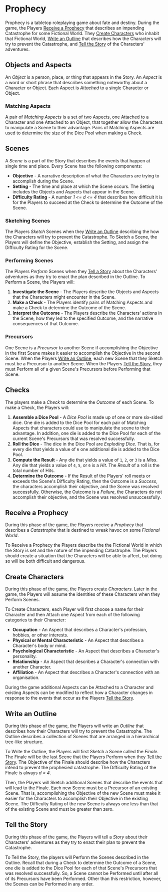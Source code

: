 # Prophecy
Prophecy is a tabletop roleplaying game about fate and destiny.
During the game, the Players [Receive a Prophecy](#receive-a-prophecy) that describes an impending Catastrophe for some Fictional World.
They [Create Characters](#create-characters) who inhabit that Fictional World, [Write an Outline](#write-an-outline) that describes how the Characters will try to prevent the Catastrophe, and [Tell the Story](#tell-the-story) of the Characters' adventures.

## Objects and Aspects
An _Object_ is a person, place, or thing that appears in the Story.
An _Aspect_ is a word or short phrase that describes something noteworthy about a Character or Object.
Each Aspect is _Attached_ to a single Character or Object.

### Matching Aspects
A pair of _Matching Aspects_ is a set of two Aspects, one Attached to a Character and one Attached to an Object, that together allow the Characters to manipulate a Scene to their advantage.
Pairs of Matching Aspects are used to determine the size of the Dice Pool when making a Check.

<!-- #### Example
Recall that in the previous example, the Characters were trying to convince a guard to let them through a checkpoint and that the Aspect "Sterling Reputation" is Attached to the guard who is on duty when the Characters arrive.
The Aspect "Silver Tongue" is Attached to one of the Characters.
If the Players agree that this combination of Aspects might allow the characters to manipulate the Scene to their advantage, perhaps by suggesting that he guard might be amenable to accepting a bribe offered by the Character, then together they would constitute a pair of Matching Aspects. -->

## Scenes
A _Scene_ is a part of the Story that describes the events that happen at single time and place.
Every Scene has the following components:
  - __Objective__ -
    A narrative description of what the Characters are trying to accomplish during the Scene.
  - __Setting__ -
    The time and place at which the Scene occurs. The Setting includes the Objects and Aspects that appear in the Scene.
  - __Difficulty Rating__ -
    A number _1 <= d <= 4_ that describes how difficult it is for the Players to succeed at the Check to determine the Outcome of the Scene.

<!-- #### Example
The Characters want to cross the border between two neighbouring kingdoms. It is dusk when they make their way to a "Remote" border crossing on the outskirts of a small town. The border is patrolled by a detachment of soldiers from the "Local Militia". The soldier on duty when the Characters arrive is well-known in town to have a "Sterling Reputation". The guards are on "High Alert" and it will be fairly difficult for the Characters to convince the guard on duty to let them through the checkpoint. The Difficulty Rating of the scene is _d = 3_. -->

### Sketching Scenes
The Players _Sketch_ Scenes when they [Write an Outline](#write-an-outline) describing the how the Characters will try to prevent the Catastrophe. To Sketch a Scene, the Players will define the Objective, establish the Setting, and assign the Difficulty Rating for the Scene.

### Performing Scenes
The Players _Perform_ Scenes when they [Tell a Story](#tell-the-story) about the Characters' adventures as they try to enact the plan described in the Outline. To Perform a Scene, the Players will:
   1. __Investigate the Scene__ -
     The Players describe the Objects and Aspects that the Characters might encounter in the Scene.
   2. __Make a Check__ -
     The Players identify pairs of Matching Aspects and make a Check to determine the Outcome of the Scene.
   3. __Interpret the Outcome__ -
     The Players describe the Characters' actions in the Scene, how they led to the specified Outcome, and the narrative consequences of that Outcome.  

### Precursors
One Scene is a _Precursor_ to another Scene if accomplishing the Objective in the first Scene makes it easier to accomplish the Objective in the second Scene. When the Players [Write an Outline](#write-an-outline), each new Scene that they Sketch must be a Precursor to another Scene. When the Players [Tell the Story](#tell-the-story), they must Perform all of a given Scene's Precursors before Performing that Scene.

## Checks
The players make a _Check_ to determine the _Outcome_ of each Scene.
To make a Check, the Players will:
   1. __Assemble a Dice Pool__ -
      A _Dice Pool_ is made up of one or more six-sided dice.
      One die is added to the Dice Pool for each pair of Matching Aspects that characters could use to manipulate the scene to their advantage.
      In addition, one die is added to the Dice Pool for each of the current Scene's Precursors that was resolved successfully.
   2. __Roll the Dice__ -
      The dice in the Dice Pool are _Exploding Dice_.
      That is, for every die that yields a value of `6` one additional die is added to the Dice Pool.
   3. __Compute the Result__ -
      Any die that yields a value of `1`, `2`, or `3` is a _Miss_.
      Any die that yields a value of `4`, `5`, or `6` is a _Hit_.
      The _Result_ of a roll is the total number of Hits.
   4. __Determine the Outcome__ -
      If the Result of the Players' roll meets or exceeds the Scene's Difficulty Rating, then the Outcome is a _Success_, the characters accomplish their objective, and the Scene was resolved successfully.
      Otherwise, the Outcome is a _Failure_, the Characters do not accomplish their objective, and the Scene was resolved unsuccessfully.

<!-- #### Example
The Players are making a Check to determine the Outcome of a Scene that has a Difficulty Rating of _d = 3_.
The Players have identified three pairs of [Matching Aspects](#objects-and-aspects) while Performing the Scene and earned two Reward Dice in the Scenes immediately upstream of the current Scene.
Therefore, the Dice Pool consists of five dice.
When rolled, these dice yield the values {`3`, `6`, `5`, `1`, `6`}.
Because two of the dice yielded a value of `6`, two additional dice are added to the pool.
When rolled, these dice yield the values {`2`,`6`}.
Because one of the dice yielded a value of `6`, one additional die is added to the pool.
When rolled, this die yields the value {`4`}.
So, this roll yields the values {`3`, `6`, `5`, `1`, `6`, `2`, `6`, `4`}.
The Result of this roll is five Hits.
This Result exceeds the Difficulty Rating of the Scene so the Outcome of the Check is a Success.    -->

## Receive a Prophecy
During this phase of the game, the _Players_ receive a _Prophecy_ that describes a _Catastrophe_ that is destined to wreak havoc on some _Fictional World_.

To Receive a Prophecy the Players describe the the Fictional World in which the Story is set and the nature of the impending Catastrophe.
The Players should create a situation that the Characters will be able to affect, but doing so will be both difficult and dangerous.

<!-- To Receive the Prophecy, the Players will roll a six-sided die (1d6) to select a random Genre from the [Genre Table](#genre-table) and then roll a six-sided die (1d6) to select a random Catastrophe from the [Catastrophe Table](#catastrophe-table).

### Genre Table
  1. Fantasy
  2. Science Fiction
  3. Horror
  4. Romance
  5. Adventure
  6. Mystery

### Catastrophe Table
  1. War
  2. Revolution
  3. Disease
  4. Natural Disaster
  5. Resource Depletion
  6. Climate Change -->

## Create Characters
During this phase of the game, the Players create _Characters_.
Later in the game, the Players will assume the identities of these Characters when they Perform Scenes.

To Create Characters, each Player will first choose a name for their Character and then Attach one Aspect from each of the following categories to their Character:
   - __Occupation__ -
     An Aspect that describes a Character's profession, hobbies, or other interests.
   - __Physical or Mental Characteristic__ -
     An Aspect that describes a Character's body or mind.
   - __Psychological Characteristic__ -
     An Aspect that describes a Character's personality.
   - __Relationship__ -
     An Aspect that describes a Character's connection with another Character.
   - __Affiliation__ -
     An Aspect that describes a Character's connection with an organisation.

During the game additional Aspects can be Attached to a Character and existing Aspects can be modified to reflect how a Character changes in response to the events that occur as the Players [Tell the Story](#tell-the-story).

## Write an Outline
During this phase of the game, the Players will write an _Outline_ that describes how their Characters will try to prevent the Catastrophe.
The Outline describes a collection of Scenes that are arranged in a hierarchical tree-like structure.

To Write the Outline, the Players will first Sketch a Scene called the _Finale_.
The Finale will be the last Scene that the Players Perform when they [Tell the Story](#tell-the-story).
The Objective of the Finale should describe how the Characters intend to prevent the prophesied catastrophe.
The Difficulty Rating of the Finale is always _d = 4_.

Then, the Players will Sketch additional Scenes that describe the events that will lead to the Finale.
Each new Scene must be a Precursor of an existing Scene.
That is, accomplishing the Objective of the new Scene must make it easier for the Characters to accomplish their Objective in the existing Scene.
The Difficulty Rating of the new Scene is always one less than that of the existing Scene and must be greater than zero.


<!-- #### Example
```mermaid
graph TB;
  n0("Destroy the Death Star (4)");
  n0 ---- n1("Engage the enemy fighters (3)");
  n0 ----- n2("Find a critical weakness (3)");
           n2 --- n4("Rescue Princess Leia (2)");
           n2 ---- n5("Deliver the schematics to the rebels (2)");
                   n5 ---- n7("Find Obi-Wan Kenobi (1)");
  n0 --- n3("Use The Force (3)");
         n3 ------- n6("Train to become a Jedi (2)");
```

--- -->

## Tell the Story
During this phase of the game, the Players will tell a _Story_ about their Characters' adventures as they try to enact their plan to prevent the Catastrophe.

To Tell the Story, the players will Perform the Scenes described in the Outline. Recall that during a Check to determine the Outcome of a Scene, one die is added to the Dice Pool for each of that Scene's Precursors that was resolved successfully.
So, a Scene cannot be Performed until after all of its Precursors have been Performed. Other than this restriction, however, the Scenes can be Performed in any order.

<!-- ## Time Limits
The Story should be tightly focused on the Finale.
To encourage this kind of storytelling, the Players should adhere to the following guiding principles:
   - __Short Scenes__ -
     Each Scene should be Performed in no more than eight minutes of real time.
   - __Simple Structures__ -
     The [Outline](#outline) should consist of no more than eight [Scenes](#scenes).

--- -->

<!-- ## Acknowledgements
Thanks to everyone who helped refine the design of Prophecy:
  - Keydan Bruce
  - Farzana Choudhury
  - Michael Cromer
  - Dannielle Harden
  - Sarah Hewat
  - Scott Joblin
  - Kira Purcell
  - Luke Purcell
  - Jo Stephenson
  - Brett Witty -->
